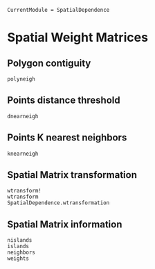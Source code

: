 ```@meta
CurrentModule = SpatialDependence
```

# Spatial Weight Matrices

## Polygon contiguity

```@docs
polyneigh
```

## Points distance threshold

```@docs
dnearneigh
```

## Points K nearest neighbors

```@docs
knearneigh
```

## Spatial Matrix transformation

```@docs
wtransform!
wtransform
SpatialDependence.wtransformation
```

## Spatial Matrix information

```@docs
nislands
islands
neighbors
weights
```
